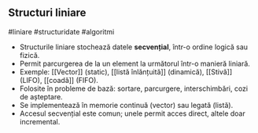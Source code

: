 ## Structuri liniare  
#liniare #structuridate #algoritmi

- Structurile liniare stochează datele **secvențial**, într-o ordine logică sau fizică.
- Permit parcurgerea de la un element la următorul într-o manieră liniară.
- Exemple: [[Vector]] (static), [[listă înlănțuită]] (dinamică), [[Stivă]] (LIFO), [[coadă]] (FIFO).
- Folosite în probleme de bază: sortare, parcurgere, interschimbări, cozi de așteptare.
- Se implementează în memorie continuă (vector) sau legată (listă).
- Accesul secvențial este comun; unele permit acces direct, altele doar incremental.

